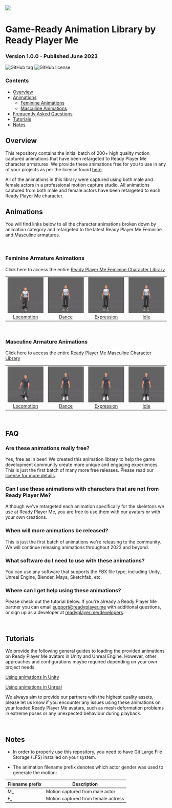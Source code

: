 <div align="left">
    <img src="https://assets-global.website-files.com/647798cf71ec2048ea89ab07/647817558bc1d570b250c81e_RPM-logo.svg" width="20%">
</div>

# Game-Ready Animation Library by Ready Player Me
### Version 1.0.0 - Published June 2023
![GitHub tag](https://img.shields.io/github/v/tag/readyplayerme/animation-library)
![GitHub license](https://img.shields.io/github/license/readyplayerme/animation-library)

### Contents
- [Overview](#overview)
- [Animations](#animations)
    - [Feminine Animations](#feminine-armature-animations)
    - [Masculine Animations](#masculine-armature-animations)
- [Frequently Asked Questions](#faq)
- [Tutorials](#tutorials)
- [Notes](#notes)

## Overview

This repository contains the initial batch of 200+ high quality motion captured animations that have been retargeted to Ready Player Me character armatures. We provide these animations free for you to use in any of your projects as per the license found [here](LICENSE).

All of the animations in this library were captured using both male and female actors in a professional motion capture studio. All animations captured from both male and female actors have been retargeted to each Ready Player Me character.

## Animations

You will find links below to all the character animations broken down by animation category and retargeted to the latest Ready Player Me Feminine and Masculine armatures.

</br>

### Feminine Armature Animations

Click here to access the entire [Ready Player Me Feminine Character Library](/feminine/fbx/)
<table style="width: 100%; table-layout: fixed;">
<tr>
<td style="width: 25%;">
<img src="feminine\gif\locomotion\F_Run_001.webp" style="width:100%">
  <div class="caption" align=middle> <a href="feminine/fbx/locomotion" target="_blank">Locomotion</a></div>
</td>
<td style="width: 25%;">
<img src="feminine/gif/dance/F_Dances_005.webp" style="width:100%">
  <div class="caption" align=middle> <a href="feminine/fbx/dance" target="_blank">Dance</a></div>
</td>
<td style="width: 25%;">
<img src="feminine/gif/expression/F_Talking_Variations_001.webp" style="width:100%">
  <div class="caption" align=middle> <a href="feminine/fbx/expression" target="_blank">Expression</a></div>
</td>
<td style="width: 25%;">
<img src="feminine/gif/idle/F_Standing_Idle_Variations_002.webp" style="width:100%">
  <div class="caption" align=middle> <a href="feminine/fbx/idle" target="_blank">Idle</a></div>
</td>
</tr>
</table>

</br>

### Masculine Armature Animations
Click here to access the entire [Ready Player Me Masculine Character Library](/masculine/fbx/)
<table style="width: 100%; table-layout: fixed;">
<tr>
<td style="width: 25%;">
<img src="masculine\gif\locomotion\F_Run_001.webp" style="width:100%">
  <div class="caption" align=middle> <a href="masculine/fbx/locomotion" target="_blank">Locomotion</a></div>
</td>
<td style="width: 25%;">
<img src="masculine/gif/dance/F_Dances_001.webp" style="width:100%">
  <div class="caption" align=middle> <a href="masculine/fbx/dance" target="_blank">Dance</a></div>
</td>
<td style="width: 25%;">
<img src="masculine/gif/expression/F_Talking_Variations_004.webp" style="width:100%">
  <div class="caption" align=middle> <a href="masculine/fbx/expression" target="_blank">Expression</a></div>
</td>
<td style="width: 25%;">
<img src="masculine/gif/idle/F_Standing_Idle_Variations_001.webp" style="width:100%">
  <div class="caption" align=middle> <a href="masculine/fbx/idle" target="_blank">Idle</a></div>
</td>
</tr>
</table>

<!--
*(Click on the character name in the table below to preview and download the available animations for a specific Ready Player Me character)*

| Character | Description |
| --------- | ----------- |
| [Female](/female/fbx/) | Animations retargeted to Ready Player Me Female Armature |
| [Male](/male/fbx/) | Animations retargeted to Ready Player Me Male Armature |

-->
</br>

## FAQ

### Are these animations really free?
Yes, free as in beer! We created this animation library to help the game development community create more unique and engaging experiences. This is just the first batch of many more free releases. Please read our [license for more details](LICENSE.md).

### Can I use these animations with characters that are not from Ready Player Me?
Although we've retargeted each animation specifically for the skeletons we use at Ready Player Me, you are free to use them with our avatars or with your own creations.

### When will more animations be released?
This is just the first batch of animations we're releasing to the community. We will continue releasing animations throughout 2023 and beyond.

### What software do I need to use with these animations?
You can use any software that supports the FBX file type, including Unity, Unreal Engine, Blender, Maya, Sketchfab, etc. 

### Where can I get help using these animations?
Please check out the tutorial below. If you're already a Ready Player Me partner you can email support@readyplayer.me with additional questions, or sign up as a developer at [readyplayer.me/developers](https://readyplayer.me/developers).


</br>

## Tutorials

We provide the following general guides to loading the provided animations on Ready Player Me avatars in Unity and Unreal Engine. However, other approaches and configurations maybe required depending on your own project needs.

[Using animations in Unity](/guides/Unity-Guide.md)

[Using animations in Unreal](/guides/Unreal-Guide.md)

We always aim to provide our partners with the highest quality assets, please let us know if you encounter any issues using these animations on your loaded Ready Player Me avatars, such as mesh deformation problems in extreme poses or any unexpected behaviour during playback.

</br>

## Notes

- In order to properly use this repository, you need to have Git Large File Storage (LFS) installed on your system.

- The animation filename prefix denotes which actor gender was used to generate the motion:

| Filename prefix | Description |
| --------- | ----------- |
| M_ | Motion captured from male actor |
| F_ | Motion captured from female actress |


